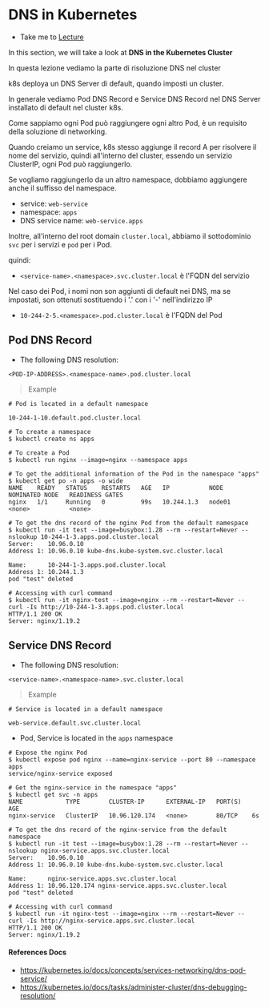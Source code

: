 # DNS in Kubernetes

  - Take me to [Lecture](https://kodekloud.com/topic/dns-in-kubernetes/)

In this section, we will take a look at **DNS in the Kubernetes Cluster**

In questa lezione vediamo la parte di risoluzione DNS nel cluster

k8s deploya un DNS Server di default, quando imposti un cluster.

In generale vediamo Pod DNS Record e Service DNS Record nel DNS Server installato di default nel cluster k8s.

Come sappiamo ogni Pod può raggiungere ogni altro Pod, è un requisito della soluzione di networking.

Quando creiamo un service, k8s stesso aggiunge il record A per risolvere il nome del servizio, quindi all'interno
del cluster, essendo un servizio ClusterIP, ogni Pod può raggiungerlo.

Se vogliamo raggiungerlo da un altro namespace, dobbiamo aggiungere anche il suffisso del namespace.

- service: `web-service`
- namespace: `apps`
- DNS service name: `web-service.apps`

Inoltre, all'interno del root domain `cluster.local`, abbiamo il sottodominio `svc` per i servizi e `pod` per i Pod.

quindi: 

- `<service-name>.<namespace>.svc.cluster.local` è l'FQDN del servizio

Nel caso dei Pod, i nomi non son aggiunti di default nei DNS, ma se impostati, son ottenuti sostituendo i
'.' con i '-' nell'indirizzo IP

- `10-244-2-5.<namespace>.pod.cluster.local` è l'FQDN del Pod


## Pod DNS Record


- The following DNS resolution:

```
<POD-IP-ADDRESS>.<namespace-name>.pod.cluster.local
```
> Example
```
# Pod is located in a default namespace

10-244-1-10.default.pod.cluster.local
```

```
# To create a namespace
$ kubectl create ns apps

# To create a Pod
$ kubectl run nginx --image=nginx --namespace apps

# To get the additional information of the Pod in the namespace "apps"
$ kubectl get po -n apps -o wide
NAME    READY   STATUS    RESTARTS   AGE   IP           NODE     NOMINATED NODE   READINESS GATES
nginx   1/1     Running   0          99s   10.244.1.3   node01   <none>           <none>

# To get the dns record of the nginx Pod from the default namespace
$ kubectl run -it test --image=busybox:1.28 --rm --restart=Never -- nslookup 10-244-1-3.apps.pod.cluster.local
Server:    10.96.0.10
Address 1: 10.96.0.10 kube-dns.kube-system.svc.cluster.local

Name:      10-244-1-3.apps.pod.cluster.local
Address 1: 10.244.1.3
pod "test" deleted

# Accessing with curl command
$ kubectl run -it nginx-test --image=nginx --rm --restart=Never -- curl -Is http://10-244-1-3.apps.pod.cluster.local
HTTP/1.1 200 OK
Server: nginx/1.19.2

```

## Service DNS Record

- The following DNS resolution:

```
<service-name>.<namespace-name>.svc.cluster.local
```
> Example
```
# Service is located in a default namespace

web-service.default.svc.cluster.local
```
- Pod, Service is located in the `apps` namespace

```
# Expose the nginx Pod
$ kubectl expose pod nginx --name=nginx-service --port 80 --namespace apps
service/nginx-service exposed

# Get the nginx-service in the namespace "apps"
$ kubectl get svc -n apps
NAME            TYPE        CLUSTER-IP      EXTERNAL-IP   PORT(S)   AGE
nginx-service   ClusterIP   10.96.120.174   <none>        80/TCP    6s

# To get the dns record of the nginx-service from the default namespace
$ kubectl run -it test --image=busybox:1.28 --rm --restart=Never -- nslookup nginx-service.apps.svc.cluster.local
Server:    10.96.0.10
Address 1: 10.96.0.10 kube-dns.kube-system.svc.cluster.local

Name:      nginx-service.apps.svc.cluster.local
Address 1: 10.96.120.174 nginx-service.apps.svc.cluster.local
pod "test" deleted

# Accessing with curl command
$ kubectl run -it nginx-test --image=nginx --rm --restart=Never -- curl -Is http://nginx-service.apps.svc.cluster.local
HTTP/1.1 200 OK
Server: nginx/1.19.2

```



#### References Docs

- https://kubernetes.io/docs/concepts/services-networking/dns-pod-service/
- https://kubernetes.io/docs/tasks/administer-cluster/dns-debugging-resolution/